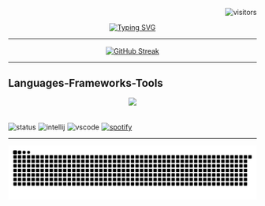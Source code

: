 
<p align="right">
  <img src="https://visitor-badge.laobi.icu/badge?page_id=w7b.w7b&left_color=gray&right_color=blue" alt="visitors"/>
</p>

<div align="center">
  <a href="https://github.com/w7b">
    <img src="https://readme-typing-svg.demolab.com?font=Roboto&size=32&duration=4000&pause=1000&color=F7F7F7&center=true&width=435&lines=Hi+there+%F0%9F%91%8B;I'm+Gabriel+Chedid" alt="Typing SVG" />
  </a>
</div>

----

<div align="center">
  <a align="center" href="https://github.com/w7b">
    <img align="center" src="https://streak-stats.demolab.com?user=w7b&theme=dark&border_radius=7&short_numbers=true&date_format=M%20j%5B%2C%20Y%5D&card_width=595&ring=BEBEBE" alt="GitHub Streak" />
  </a>
</div>

---

## Languages-Frameworks-Tools
<div align="center">
  <a href="https://github.com/w7b">
    <img src="https://skillicons.dev/icons?i=java,spring,maven,gradle,nodejs,js,ts,react,tailwind,git,github,postman,mysql,postgres,mongodb,redis,docker,kubernetes,aws,linux,grafana&perline=7&theme=dark" />
  </a>
</div><br/>

<div style="margin-top: 15px; display: flex; align-items: left; gap: 5px;">
    <img src="https://nocache.advaith.workers.dev?url=https://img.shields.io/endpoint?url=https://dev.discordprofiles.me/api/badge/status/494967358620827648?simple=true" alt="status" style="vertical-align: middle;">
<!--     <img src="https://nocache.advaith.workers.dev?url=https://img.shields.io/endpoint?url=https://dev.discordprofiles.me/api/badge/playing/494967358620827648" alt="playing" style="vertical-align: middle;"> -->
    <img src="https://nocache.advaith.workers.dev?url=https://img.shields.io/endpoint?url=https://dev.discordprofiles.me/api/badge/intellij/494967358620827648" alt="intellij" style="vertical-align: middle;">
    <img src="https://nocache.advaith.workers.dev?url=https://img.shields.io/endpoint?url=https://dev.discordprofiles.me/api/badge/vscode/494967358620827648" alt="vscode" style="vertical-align: middle;">
    <a href="https://dev.discordprofiles.me/openspotify/494967358620827648" target="_blank" rel="noopener noreferrer" style="vertical-align: middle;">
        <img src="https://nocache.advaith.workers.dev?url=https://img.shields.io/endpoint?url=https://dev.discordprofiles.me/api/badge/spotify/494967358620827648" alt="spotify">
    </a>
</div>

---

<div align="center"> 
  <img src="https://raw.githubusercontent.com/w7b/w7b/output/snake.svg" alt="GitHub Snake Animation" />
</div><br/>

<!--<details>
  <summary>Github Stats ⚡</summary>
  <a href="#">![Github stats](https://github-readme-stats.vercel.app/api?username=w7b&theme=dark&count_private=true&hide_border=true&line_height=20)</a>
  <a href="#">![Top Langs](https://github-readme-stats.vercel.app/api/top-langs/?username=w7b&layout=compact&theme=dark&count_private=true&hide_border=true)</a>
</details>-->
